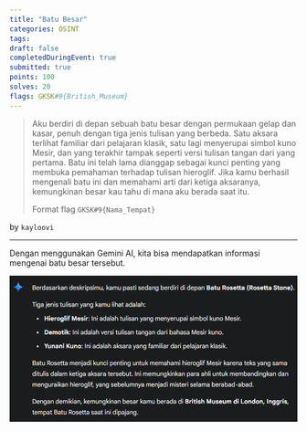 ```yaml
---
title: "Batu Besar"
categories: OSINT
tags: 
draft: false
completedDuringEvent: true
submitted: true
points: 100
solves: 20
flags: GKSK#9{British_Museum}
---
```

> Aku berdiri di depan sebuah batu besar dengan permukaan gelap dan kasar, penuh dengan tiga jenis tulisan yang berbeda. Satu aksara terlihat familiar dari pelajaran klasik, satu lagi menyerupai simbol kuno Mesir, dan yang terakhir tampak seperti versi tulisan tangan dari yang pertama. Batu ini telah lama dianggap sebagai kunci penting yang membuka pemahaman terhadap tulisan hieroglif. Jika kamu berhasil mengenali batu ini dan memahami arti dari ketiga aksaranya, kemungkinan besar kau tahu di mana aku berada saat itu.
>
> Format flag `GKSK#9{Nama_Tempat}`

by `kayloovi`

---

Dengan menggunakan Gemini AI, kita bisa mendapatkan informasi mengenai batu besar tersebut.

![alt text](image.png)
